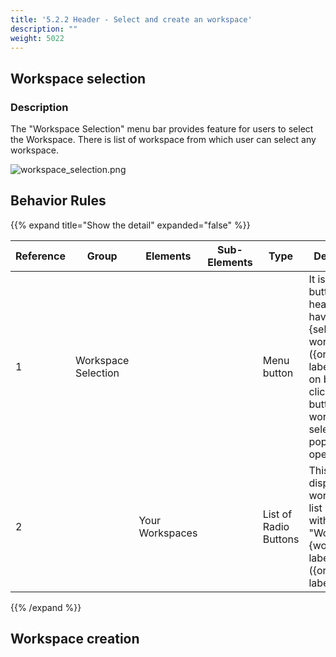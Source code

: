 ```yaml
---
title: '5.2.2 Header - Select and create an workspace'
description: ""
weight: 5022
---
```


## Workspace selection

### Description

The "Workspace Selection" menu bar provides feature for users to select the Workspace. There is list of workspace from which user can select any workspace.

![workspace_selection.png](../images/workspace_selection.png)

## Behavior Rules

{{% expand title="Show the detail" expanded="false" %}}

| Reference                        | Group               | Elements                  | Sub-Elements | Type        | Description                                                                                                                                                                                                                                                                                                                                                                                                                                                                                                                                                                                                                                                                                                                           |
|----------------------------------|---------------------|---------------------------|--------------|-------------|---------------------------------------------------------------------------------------------------------------------------------------------------------------------------------------------------------------------------------------------------------------------------------------------------------------------------------------------------------------------------------------------------------------------------------------------------------------------------------------------------------------------------------------------------------------------------------------------------------------------------------------------------------------------------------------------------------------------------------------|
| 1                                | Workspace Selection |                           |              | Menu button | It is menu button of header which have "{selected workspace} ({organization label})" text on button. On click of button workspace selection popup will open.                                                                                                                                                                                                                                                                                                                                                    |
| 2                                |                     |  Your Workspaces          |              | List of Radio Buttons| This section displays the workspace list displayed with text - "Workspace {workspace label} ({organization label})"                                                                                                                                                                                                                                                                                                                                                                                                                                                          |


{{% /expand %}}

## Workspace creation
